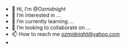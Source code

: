 - 👋 Hi, I’m @Ozmidnight
- 👀 I’m interested in ...
- 🌱 I’m currently learning ...
- 💞️ I’m looking to collaborate on ...
- 📫 How to reach me ozmidnight@yahoo.com
- 

<!---
Ozmidnight/Ozmidnight is a ✨ special ✨ repository because its `README.md` (this file) appears on your GitHub profile.
You can click the Preview link to take a look at your changes.
--->
